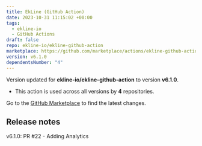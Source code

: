 ```yaml
---
title: EkLine (GitHub Action)
date: 2023-10-31 11:15:02 +00:00
tags:
  - ekline-io
  - GitHub Actions
draft: false
repo: ekline-io/ekline-github-action
marketplace: https://github.com/marketplace/actions/ekline-github-action
version: v6.1.0
dependentsNumber: "4"
---
```



Version updated for **ekline-io/ekline-github-action** to version **v6.1.0**.
- This action is used across all versions by **4** repositories.

Go to the [GitHub Marketplace](https://github.com/marketplace/actions/ekline-github-action) to find the latest changes.

## Release notes

v6.1.0: PR #22 - Adding Analytics
